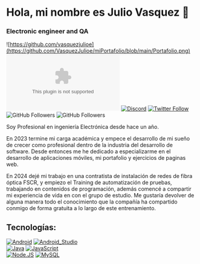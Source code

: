 # Hola, mi nombre es Julio Vasquez 👋
### Electronic engineer and QA

![https://github.com/vasquezjulioe](https://github.com/VasquezJulioe/miPortafolio/blob/main/Portafolio.png)
[![YouTube Channel Subscribers](https://img.shields.io/youtube.com)](https://www.youtube.com/@julioevasquez8684)
[![Discord](https://img.shields.io/discord/729672926432985098?style=social&label=Discord&logo=discord)](https://github.com/VasquezJulioe)
[![Twitter Follow](https://img.shields.io/twitter/follow/vasquezjulioe?style=social)](https://twitter.com/VasquezJulioe)
![GitHub Followers](https://img.shields.io/github/followers/vasquezjulioe?style=social)
![GitHub Followers](https://img.shields.io/github/stars/vasquezjulioe?style=social)

Soy Profesional en ingeniería Electrónica desde hace un año.

En 2023 termine mi carga académica y empece el desarrollo de mi sueño de crecer como profesional dentro de la industria del desarrollo de software.
Desde entonces me he dedicado a especializarme en el desarrollo de aplicaciones móviles, mi portafolio y ejercicios de paginas web.

En 2024 dejé mi trabajo en una contratista de instalación de redes de fibra óptica FSCR, y empiezo el Training de automatización de pruebas, trabajando en contenidos de programación, además comencé a compartir mi experiencia de vida en con el grupo de estudio. Me gustaría devolver de alguna manera todo el conocimiento que la compañía ha compartido conmigo de forma gratuita a lo largo de este entrenamiento.

## Tecnologías:
[![Android](https://img.shields.io/badge/Android-3DDC84?style=for-the-badge&logo=android&logoColor=white&labelColor=101010)]()
[![Android_Studio](https://img.shields.io/badge/Android_Studio-3DDC84?style=for-the-badge&logo=android-studio&logoColor=white&labelColor=101010)]()
</br>
[![Java](https://img.shields.io/badge/Java-007396?style=for-the-badge&logo=java&logoColor=white&labelColor=101010)]()
[![JavaScript](https://img.shields.io/badge/JavaScript-F7DF1E?style=for-the-badge&logo=javascript&logoColor=white&labelColor=101010)]()
</br>
[![Node.JS](https://img.shields.io/badge/Node.JS-339933?style=for-the-badge&logo=node.js&logoColor=white&labelColor=101010)]()
[![MySQL](https://img.shields.io/badge/MySQL-4479A1?style=for-the-badge&logo=mysql&logoColor=white&labelColor=101010)]()
</br>


